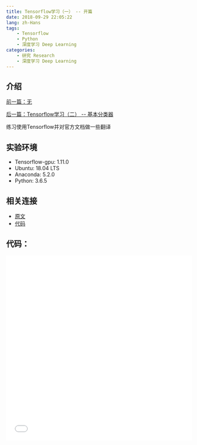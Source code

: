 ```yaml
---
title: Tensorflow学习（一） -- 开篇
date: 2018-09-29 22:05:22
lang: zh-Hans
tags:
    - Tensorflow
    - Python
    - 深度学习 Deep Learning
categories: 
    - 研究 Research
    - 深度学习 Deep Learning
---
```


## 介绍

[前一篇：无](#)

[后一篇：Tensorflow学习（二） -- 基本分类器](/2018/09/20180930-tensorflowtutorial02/)


练习使用Tensorflow并对官方文档做一些翻译

## 实验环境

- Tensorflow-gpu: 1.11.0
- Ubuntu: 18.04 LTS
- Anaconda: 5.2.0
- Python: 3.6.5

## 相关连接

- [原文](https://www.tensorflow.org/tutorials/)
- [代码](https://github.com/liaocyintl/tensorflowtutorial/blob/master/001_get_started.ipynb)

## 代码：

<iframe
    title="Source Code"
    width="100%"
    height="500px"
    frameBorder="0"
    src="/uploads/jupyters/2018/001_get_started.ipynb">
</iframe>
